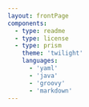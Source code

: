 ```yaml
---
layout: frontPage
components:
  - type: readme
  - type: license
  - type: prism
    theme: 'twilight'
    languages:
      - 'yaml'
      - 'java'
      - 'groovy'
      - 'markdown'
---
```


